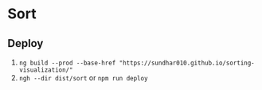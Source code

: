 # Sort

## Deploy
1. `ng build --prod --base-href "https://sundhar010.github.io/sorting-visualization/"`
2. `ngh --dir dist/sort`
or
`npm run deploy`
